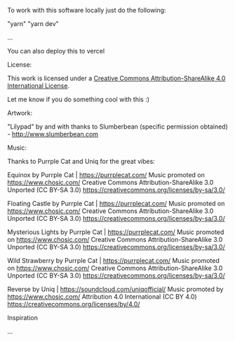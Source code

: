 
To work with this software locally just do the following:

"yarn"
"yarn dev"

...

You can also deploy this to vercel




License:

This work is licensed under a <a rel="license" href="http://creativecommons.org/licenses/by-sa/4.0/">Creative Commons Attribution-ShareAlike 4.0 International License</a>.

Let me know if you do something cool with this :)






Artwork:

"Lilypad" by and with thanks to Slumberbean (specific permission obtained) - http://www.slumberbean.com


Music:

Thanks to Purrple Cat and Uniq for the great vibes:

Equinox by Purrple Cat | https://purrplecat.com/
Music promoted on https://www.chosic.com/
Creative Commons Attribution-ShareAlike 3.0 Unported (CC BY-SA 3.0)
https://creativecommons.org/licenses/by-sa/3.0/

Floating Castle by Purrple Cat | https://purrplecat.com/
Music promoted on https://www.chosic.com/
Creative Commons Attribution-ShareAlike 3.0 Unported (CC BY-SA 3.0)
https://creativecommons.org/licenses/by-sa/3.0/

Mysterious Lights by Purrple Cat | https://purrplecat.com/
Music promoted on https://www.chosic.com/
Creative Commons Attribution-ShareAlike 3.0 Unported (CC BY-SA 3.0)
https://creativecommons.org/licenses/by-sa/3.0/

Wild Strawberry by Purrple Cat | https://purrplecat.com/
Music promoted on https://www.chosic.com/
Creative Commons Attribution-ShareAlike 3.0 Unported (CC BY-SA 3.0)
https://creativecommons.org/licenses/by-sa/3.0/

Reverse by Uniq | https://soundcloud.com/uniqofficial/
Music promoted by https://www.chosic.com/
Attribution 4.0 International (CC BY 4.0)
https://creativecommons.org/licenses/by/4.0/


Inspiration

...


